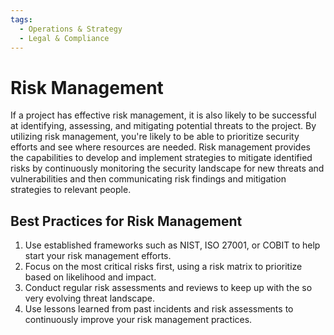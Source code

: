 ```yaml
---
tags:
  - Operations & Strategy
  - Legal & Compliance
---
```


# Risk Management


If a project has effective risk management, it is also likely to be successful at identifying, assessing, and mitigating potential threats to the project. By utilizing risk management, you're likely to be able to prioritize security efforts and see where resources are needed. Risk management provides the capabilities to develop and implement strategies to mitigate identified risks by continuously monitoring the security landscape for new threats and vulnerabilities and then communicating risk findings and mitigation strategies to relevant people.

## Best Practices for Risk Management

1. Use established frameworks such as NIST, ISO 27001, or COBIT to help start your risk management efforts.
2. Focus on the most critical risks first, using a risk matrix to prioritize based on likelihood and impact.
3. Conduct regular risk assessments and reviews to keep up with the so very evolving threat landscape.
4. Use lessons learned from past incidents and risk assessments to continuously improve your risk management practices.